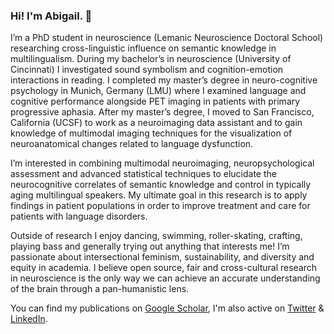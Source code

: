 ### Hi! I'm Abigail. 👋

I’m a PhD student in neuroscience (Lemanic Neuroscience Doctoral School) researching cross-linguistic influence on semantic knowledge in multilingualism. During my bachelor’s in neuroscience (University of Cincinnati) I investigated sound symbolism and cognition-emotion interactions in reading. I completed my master’s degree in neuro-cognitive psychology in Munich, Germany (LMU) where I examined language and cognitive performance alongside PET imaging in patients with primary progressive aphasia. After my master’s degree, I moved to San Francisco, California (UCSF) to work as a neuroimaging data assistant and to gain knowledge of multimodal imaging techniques for the visualization of neuroanatomical changes related to language dysfunction.

I’m interested in combining multimodal neuroimaging, neuropsychological assessment and advanced statistical techniques to elucidate the neurocognitive correlates of semantic knowledge and control in typically aging multilingual speakers. My ultimate goal in this research is to apply findings in patient populations in order to improve treatment and care for patients with language disorders.

Outside of research I enjoy dancing, swimming, roller-skating, crafting, playing bass and generally trying out anything that interests me! I’m passionate about intersectional feminism, sustainability, and diversity and equity in academia. I believe open source, fair and cross-cultural research in neuroscience is the only way we can achieve an accurate understanding of the brain through a pan-humanistic lens.

You can find my publications on [Google Scholar](https://scholar.google.com/citations?hl=de&tzom=-120&user=UlyJsxkAAAAJ&authuser=1, "Google Scholar"), I'm also active on [Twitter](https://twitter.com/licataae "Twitter") & [LinkedIn](https://www.linkedin.com/in/abigail-licata-456929103 "LinkedIn").
